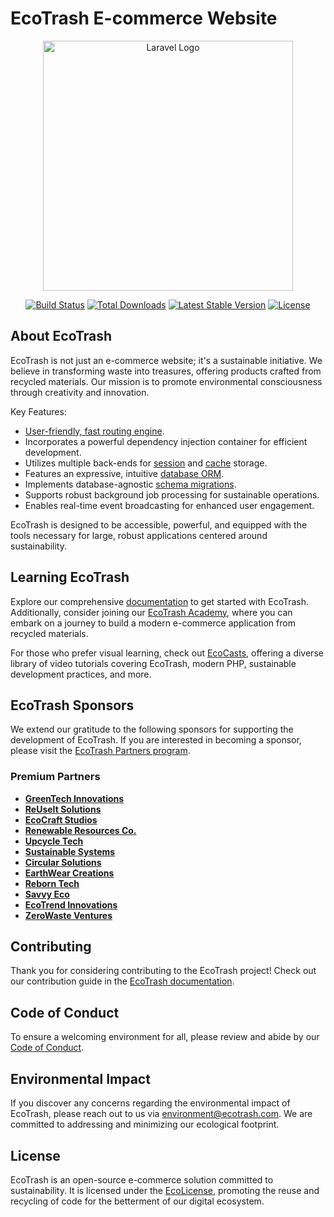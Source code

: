 # EcoTrash E-commerce Website

<p align="center"><a href="https://github.com/yourusername/ecotrash" target="_blank"><img src="https://raw.githubusercontent.com/laravel/art/master/logo-lockup/5%20SVG/2%20CMYK/1%20Full%20Color/laravel-logolockup-cmyk-red.svg" width="400" alt="Laravel Logo"></a></p>

<p align="center">
<a href="https://github.com/yourusername/ecotrash/actions"><img src="https://github.com/laravel/framework/workflows/tests/badge.svg" alt="Build Status"></a>
<a href="https://packagist.org/packages/yourusername/ecotrash"><img src="https://img.shields.io/packagist/dt/yourusername/ecotrash" alt="Total Downloads"></a>
<a href="https://packagist.org/packages/yourusername/ecotrash"><img src="https://img.shields.io/packagist/v/yourusername/ecotrash" alt="Latest Stable Version"></a>
<a href="https://packagist.org/packages/yourusername/ecotrash"><img src="https://img.shields.io/packagist/l/yourusername/ecotrash" alt="License"></a>
</p>

## About EcoTrash

EcoTrash is not just an e-commerce website; it's a sustainable initiative. We believe in transforming waste into treasures, offering products crafted from recycled materials. Our mission is to promote environmental consciousness through creativity and innovation.

Key Features:

- [User-friendly, fast routing engine](https://ecotrash.com/docs/routing).
- Incorporates a powerful dependency injection container for efficient development.
- Utilizes multiple back-ends for [session](https://ecotrash.com/docs/session) and [cache](https://ecotrash.com/docs/cache) storage.
- Features an expressive, intuitive [database ORM](https://ecotrash.com/docs/eloquent).
- Implements database-agnostic [schema migrations](https://ecotrash.com/docs/migrations).
- Supports robust background job processing for sustainable operations.
- Enables real-time event broadcasting for enhanced user engagement.

EcoTrash is designed to be accessible, powerful, and equipped with the tools necessary for large, robust applications centered around sustainability.

## Learning EcoTrash

Explore our comprehensive [documentation](https://ecotrash.com/docs) to get started with EcoTrash. Additionally, consider joining our [EcoTrash Academy](https://academy.ecotrash.com), where you can embark on a journey to build a modern e-commerce application from recycled materials.

For those who prefer visual learning, check out [EcoCasts](https://ecocasts.com), offering a diverse library of video tutorials covering EcoTrash, modern PHP, sustainable development practices, and more.

## EcoTrash Sponsors

We extend our gratitude to the following sponsors for supporting the development of EcoTrash. If you are interested in becoming a sponsor, please visit the [EcoTrash Partners program](https://partners.ecotrash.com).

### Premium Partners

- **[GreenTech Innovations](https://greentech.com/)**
- **[ReUseIt Solutions](https://reuseit.com)**
- **[EcoCraft Studios](https://ecocraftstudios.com/)**
- **[Renewable Resources Co.](https://renewableresourcesco.com/)**
- **[Upcycle Tech](https://upcycletech.com)**
- **[Sustainable Systems](https://sustainablesystems.org/)**
- **[Circular Solutions](https://circularsolutions.com)**
- **[EarthWear Creations](https://earthwearcreations.com)**
- **[Reborn Tech](https://reborntech.io)**
- **[Savvy Eco](https://savvyeco.com)**
- **[EcoTrend Innovations](https://ecotrendinnovations.com)**
- **[ZeroWaste Ventures](https://zerowasteventures.org)**

## Contributing

Thank you for considering contributing to the EcoTrash project! Check out our contribution guide in the [EcoTrash documentation](https://ecotrash.com/docs/contributions).

## Code of Conduct

To ensure a welcoming environment for all, please review and abide by our [Code of Conduct](https://ecotrash.com/docs/contributions#code-of-conduct).

## Environmental Impact

If you discover any concerns regarding the environmental impact of EcoTrash, please reach out to us via [environment@ecotrash.com](mailto:environment@ecotrash.com). We are committed to addressing and minimizing our ecological footprint.

## License

EcoTrash is an open-source e-commerce solution committed to sustainability. It is licensed under the [EcoLicense](https://opensource.org/licenses/ecolicense), promoting the reuse and recycling of code for the betterment of our digital ecosystem.
